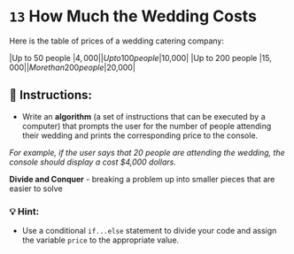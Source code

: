 # `13` How Much the Wedding Costs

Here is the table of prices of a wedding catering company:

|Up to 50 people       |$4,000 |
|Up to 100 people      |$10,000|
|Up to 200 people      |$15,000|
|More than 200 people  |$20,000|

## :pencil: Instructions:
* Write an **algorithm** (a set of instructions that can be executed by a computer) that prompts the user for the number of people attending their wedding and prints the corresponding price to the console.

_For example, if the user says that 20 people are attending the wedding, the console should display a cost $4,000 dollars._

**Divide and Conquer** - breaking a problem up into smaller pieces that are easier to solve

### 💡 Hint:
* Use a conditional `if...else` statement to divide your code and assign the variable `price` to the appropriate value.